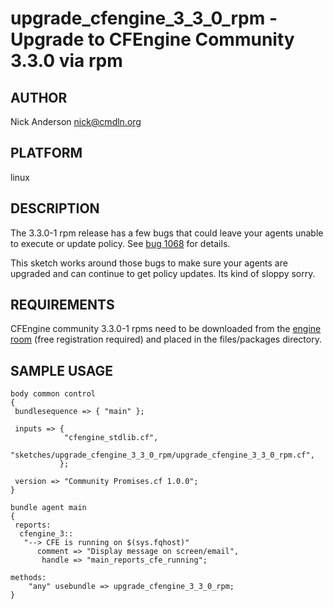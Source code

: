 # upgrade_cfengine_3_3_0_rpm - Upgrade to CFEngine  Community 3.3.0 via rpm
## AUTHOR
Nick Anderson <nick@cmdln.org>

## PLATFORM
linux

## DESCRIPTION
The 3.3.0-1 rpm release has a few bugs that could leave your agents unable to
execute or update policy. See [bug 1068](https://cfengine.com/bugtracker/view.php?id=1068) 
for details.

This sketch works around those bugs to make sure your agents are upgraded and
can continue to get policy updates. Its kind of sloppy sorry.

## REQUIREMENTS
CFEngine community 3.3.0-1 rpms need to be downloaded from the [engine
room](http://cfengine.com/inside/myspace) (free registration required) 
and placed in the files/packages directory.

## SAMPLE USAGE

    body common control
    {
     bundlesequence => { "main" };

     inputs => { 
                "cfengine_stdlib.cf", 
                "sketches/upgrade_cfengine_3_3_0_rpm/upgrade_cfengine_3_3_0_rpm.cf", 
               };

     version => "Community Promises.cf 1.0.0";
    }

    bundle agent main
    {
     reports:
      cfengine_3::
       "--> CFE is running on $(sys.fqhost)"
          comment => "Display message on screen/email",
           handle => "main_reports_cfe_running";

    methods:
        "any" usebundle => upgrade_cfengine_3_3_0_rpm;
    }

